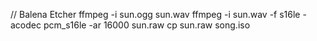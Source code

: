 // Balena Etcher
ffmpeg -i sun.ogg sun.wav
ffmpeg -i sun.wav -f s16le -acodec pcm_s16le -ar 16000 sun.raw
cp sun.raw song.iso